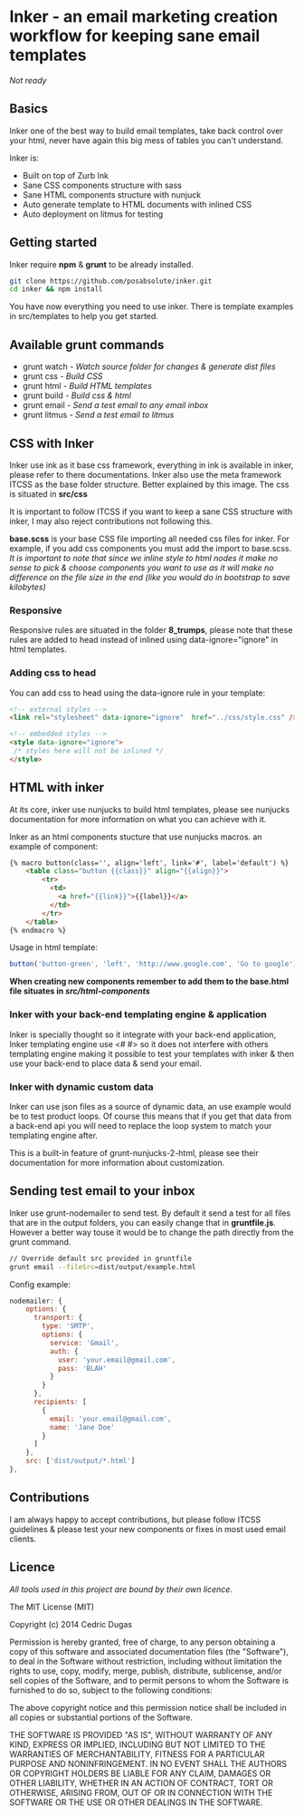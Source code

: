 # Inker - an email marketing creation workflow for keeping sane email templates

*Not ready*

## Basics

Inker one of the best way to build email templates, take back control over your html, never have again this big mess of tables you can't understand. 

Inker is:

* Built on top of Zurb Ink
* Sane CSS components structure with sass
* Sane HTML components structure with nunjuck
* Auto generate template to HTML documents with inlined CSS
* Auto deployment on litmus for testing

## Getting started

Inker require **npm** & **grunt** to be already installed.



```bash
git clone https://github.com/posabsolute/inker.git
cd inker && npm install
```

You have now everything you need to use inker. There is template examples in src/templates to help you get started.


## Available grunt commands

* grunt watch *- Watch source folder for changes & generate dist files*
* grunt css *- Build CSS* 
* grunt html *- Build HTML templates*
* grunt build *- Build css & html*
* grunt email *- Send a test email to any email inbox*
* grunt litmus *- Send a test email to litmus*

## CSS with Inker

Inker use ink as it base css framework, everything in ink is available in inker, please refer to there documentations. Inker also use the meta framework ITCSS as the base folder structure. Better explained by this image. The css is situated in **src/css**

It is important to follow ITCSS if you want to keep a sane CSS structure with inker, I may also reject contributions not following this.

**base.scss** is your base CSS file importing all needed css files for inker. For example, if you add css components you must add the import to base.scss. *It is important to note that since we inline style to html nodes it make no sense to pick & choose components you want to use as it will make no difference on the file size in the end (like you would do in bootstrap to save kilobytes)*


### Responsive

Responsive rules are situated in the folder **8_trumps**, please note that these rules are added to head instead of inlined using data-ignore="ignore" in html templates.

### Adding css to head

You can add css to head using the data-ignore rule in your template:
```html
<!-- external styles -->
<link rel="stylesheet" data-ignore="ignore"  href="../css/style.css" />

<!-- embedded styles -->
<style data-ignore="ignore">
 /* styles here will not be inlined */
</style>
```

## HTML with inker

At its core, inker use nunjucks to build html templates, please see nunjucks documentation for more information on what you can achieve with it.

Inker as an html components stucture that use nunjucks macros. an example of component:

```html
{% macro button(class='', align='left', link='#', label='default') %}
	<table class="button {{class}}" align="{{align}}">
		<tr>
		  <td>
		    <a href="{{link}}">{{label}}</a>
		  </td>
		</tr>
	</table>
{% endmacro %}
```

Usage in html template:
```javascript
button('button-green', 'left', 'http://www.google.com', 'Go to google');
```

**When creating new components remember to add them to the base.html file situates in _src/html-components_**

### Inker with your back-end templating engine & application

Inker is specially thought so it integrate with your back-end application, Inker templating engine use <# #> so it does not interfere with others templating engine making it possible to test your templates with inker & then use your back-end to place data & send your email.

### Inker with dynamic custom data

Inker can use json files as a source of dynamic data, an use example would be to test product loops. Of course this means that if you get that data from a back-end api you will need to replace the loop system to match your templating engine after.

This is a built-in feature of grunt-nunjucks-2-html, please see their documentation for more information about customization.



## Sending test email to your inbox

Inker use grunt-nodemailer to send test. By default it send a test for all files that are in the output folders, you can easily change that in **gruntfile.js**. However a better way touse it would be to change the path directly from the grunt command.

```bash
// Override default src provided in gruntfile
grunt email --fileSrc=dist/output/example.html
```

Config example:
```javascript
nodemailer: {
    options: {
      transport: {
        type: 'SMTP',
        options: {
          service: 'Gmail',
          auth: {
            user: 'your.email@gmail.com',
            pass: 'BLAH'
          }
        }
      },
      recipients: [
        {
          email: 'your.email@gmail.com',
          name: 'Jane Doe'
        }
      ]
    },
    src: ['dist/output/*.html']
},
```

## Contributions

I am always happy to accept contributions, but please follow ITCSS guidelines & please test your new components or fixes in most used email clients.

## Licence

*All tools used in this project are bound by their own licence.*

The MIT License (MIT)

Copyright (c) 2014 Cedric Dugas

Permission is hereby granted, free of charge, to any person obtaining a copy
of this software and associated documentation files (the "Software"), to deal
in the Software without restriction, including without limitation the rights
to use, copy, modify, merge, publish, distribute, sublicense, and/or sell
copies of the Software, and to permit persons to whom the Software is
furnished to do so, subject to the following conditions:

The above copyright notice and this permission notice shall be included in
all copies or substantial portions of the Software.

THE SOFTWARE IS PROVIDED "AS IS", WITHOUT WARRANTY OF ANY KIND, EXPRESS OR
IMPLIED, INCLUDING BUT NOT LIMITED TO THE WARRANTIES OF MERCHANTABILITY,
FITNESS FOR A PARTICULAR PURPOSE AND NONINFRINGEMENT. IN NO EVENT SHALL THE
AUTHORS OR COPYRIGHT HOLDERS BE LIABLE FOR ANY CLAIM, DAMAGES OR OTHER
LIABILITY, WHETHER IN AN ACTION OF CONTRACT, TORT OR OTHERWISE, ARISING FROM,
OUT OF OR IN CONNECTION WITH THE SOFTWARE OR THE USE OR OTHER DEALINGS IN
THE SOFTWARE.

